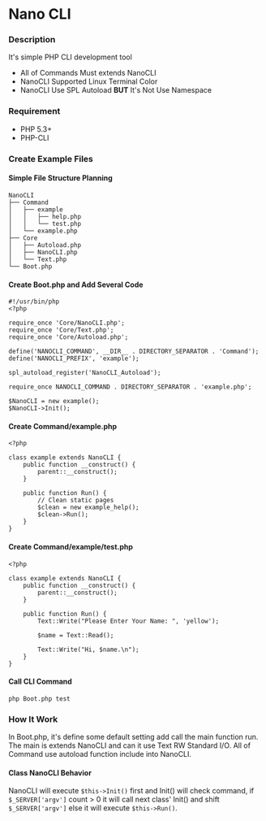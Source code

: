 Nano CLI
========

### Description

It's simple PHP CLI development tool

* All of Commands Must extends NanoCLI
* NanoCLI Supported Linux Terminal Color
* NanoCLI Use SPL Autoload **BUT** It's Not Use Namespace

### Requirement

* PHP 5.3+
* PHP-CLI

### Create Example Files

#### Simple File Structure Planning

	NanoCLI
	├── Command
	│   ├── example
	│   │   ├── help.php
	│   │   └── test.php
	│   └── example.php
	├── Core
	│   ├── Autoload.php
	│   ├── NanoCLI.php
	│   └── Text.php
	└── Boot.php

#### Create Boot.php and Add Several Code

	#!/usr/bin/php
	<?php
	
	require_once 'Core/NanoCLI.php';
	require_once 'Core/Text.php';
	require_once 'Core/Autoload.php';
	
	define('NANOCLI_COMMAND', __DIR__ . DIRECTORY_SEPARATOR . 'Command');
	define('NANOCLI_PREFIX', 'example');
	
	spl_autoload_register('NanoCLI_Autoload');
	
	require_once NANOCLI_COMMAND . DIRECTORY_SEPARATOR . 'example.php';
	
	$NanoCLI = new example();
	$NanoCLI->Init();

#### Create Command/example.php

	<?php

	class example extends NanoCLI {
		public function __construct() {
			parent::__construct();
		}
		
		public function Run() {
			// Clean static pages
			$clean = new example_help();
			$clean->Run();
		}
	}
	
#### Create Command/example/test.php

	<?php

	class example extends NanoCLI {
		public function __construct() {
			parent::__construct();
		}
		
		public function Run() {
			Text::Write("Please Enter Your Name: ", 'yellow');
		
			$name = Text::Read();
			
			Text::Write("Hi, $name.\n");
		}
	}
	
#### Call CLI Command

	php Boot.php test
	
### How It Work

In Boot.php, it's define some default setting add call the main function run.
The main is extends NanoCLI and can it use Text RW Standard I/O.
All of Command use autoload function include into NanoCLI.

#### Class NanoCLI Behavior

NanoCLI will execute `$this->Init()` first and Init() will check command,
if `$_SERVER['argv']` count > 0 it will call next class' Init() and shift `$_SERVER['argv']` else it will execute `$this->Run()`.
